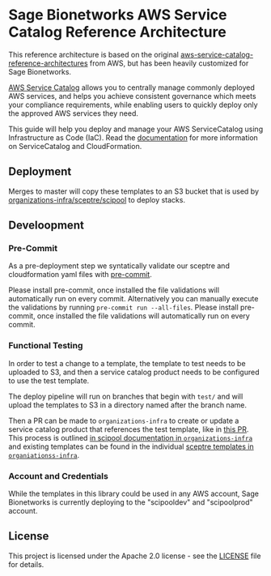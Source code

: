 # Sage Bionetworks AWS Service Catalog Reference Architecture
This reference architecture is based on the original [aws-service-catalog-reference-architectures](https://github.com/aws-samples/aws-service-catalog-reference-architectures) from AWS, but has been heavily customized for Sage Bionetworks.

[AWS Service Catalog](https://docs.aws.amazon.com/servicecatalog/latest/adminguide/introduction.html)
allows you to centrally manage commonly deployed AWS services, and helps you achieve consistent
governance which meets your compliance requirements, while enabling users to quickly deploy only
the approved AWS services they need.

This guide will help you deploy and manage your AWS ServiceCatalog using Infrastructure as Code (IaC).
 Read the [documentation](https://docs.aws.amazon.com/AWSCloudFormation/latest/UserGuide/cfn-reference-servicecatalog.html) for more information on ServiceCatalog and CloudFormation.

## Deployment
Merges to master will copy these templates to an S3 bucket that is used by [organizations-infra/sceptre/scipool](https://github.com/Sage-Bionetworks-IT/organizations-infra/tree/master/sceptre/scipool) to deploy stacks.

## Develoopment

### Pre-Commit
As a pre-deployment step we syntatically validate our sceptre and
cloudformation yaml files with [pre-commit](https://pre-commit.com).

Please install pre-commit, once installed the file validations will
automatically run on every commit. Alternatively you can manually
execute the validations by running `pre-commit run --all-files`.
Please install pre-commit, once installed the file validations will
automatically run on every commit.

### Functional Testing
In order to test a change to a template, the template to test needs
to be uploaded to S3, and then a service catalog product needs to
be configured to use the test template.

The deploy pipeline will run on branches that begin with `test/`
and will upload the templates to S3 in a directory named after the
branch name.

Then a PR can be made to `organizations-infra` to create or update
a service catalog product that references the test template, like in [this PR](https://github.com/Sage-Bionetworks-IT/organizations-infra/pull/1109/files).
This process is outlined [in scipool documentation in `organizations-infra`](https://github.com/Sage-Bionetworks-IT/organizations-infra/tree/master/sceptre/scipool/README.md)
and existing templates can be found in the individual [sceptre templates in `organiationss-infra`](https://github.com/Sage-Bionetworks-IT/organizations-infra/tree/master/sceptre/scipool/config/develop).

### Account and Credentials
While the templates in this library could be used in any AWS account, Sage Bionetworks is currently deploying to the "scipooldev" and "scipoolprod" account.

## License
This project is licensed under the Apache 2.0 license - see the [LICENSE](LICENSE) file for details.
